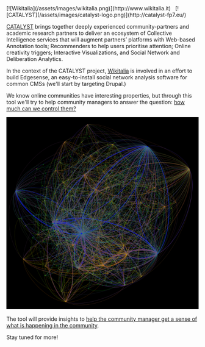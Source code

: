 <span id="intro-logos">
[![Wikitalia](/assets/images/wikitalia.png)](http://www.wikitalia.it) &nbsp; [![CATALYST](/assets/images/catalyst-logo.png)](http://catalyst-fp7.eu/)
</span> 

[CATALYST](http://catalyst-fp7.eu/) brings together deeply experienced community-partners and academic research partners to deliver an ecosystem of Collective Intelligence services that will augment partners’ platforms with Web-based Annotation tools; Recommenders to help users prioritise attention; Online creativity triggers; Interactive Visualizations, and Social Network and Deliberation Analytics.

In the context of the CATALYST project, [Wikitalia](http://www.wikitalia.it) is involved in an effort to build Edgesense, an easy-to-install social network analysis software for common CMSs (we'll start by targeting Drupal.) 

We know online communities have interesting properties, but through this tool we'll try to help community managers to answer the question: [how much can we control them?](http://www.cottica.net/2014/02/12/farming-online-conversations-assessing-moderators-impact-with-panel-data-econometrics/)

![The Network](/assets/images/Full-network-2-624x624.png)

The tool will provide insights to [help the community manager get a sense of what is happening in the community](/online_conversations_as_networks.html).

Stay tuned for more!
